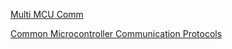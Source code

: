 [Multi MCU Comm](https://thenewstack.io/off-shelf-hacker-comms-across-multiple-microcontrollers/)

[Common Microcontroller Communication Protocols](http://www.engineering.union.edu/~hodgsond/MER421/Winter%202015/Lectures/MER421Serial.pdf)